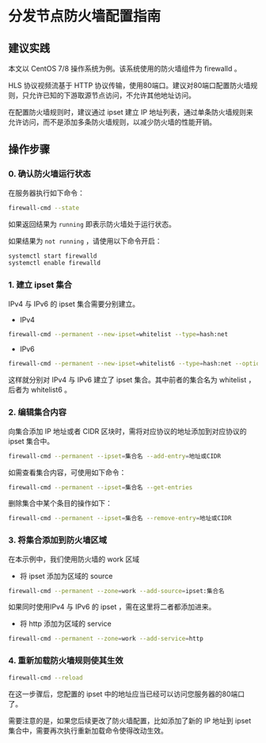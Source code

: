 # 分发节点防火墙配置指南

## 建议实践

本文以 CentOS 7/8 操作系统为例。该系统使用的防火墙组件为 firewalld 。

HLS 协议视频流基于 HTTP 协议传输，使用80端口。建议对80端口配置防火墙规则，只允许已知的下游取源节点访问，不允许其他地址访问。

在配置防火墙规则时，建议通过 ipset 建立 IP 地址列表，通过单条防火墙规则来允许访问，而不是添加多条防火墙规则，以减少防火墙的性能开销。

## 操作步骤

### 0. 确认防火墙运行状态

在服务器执行如下命令：

```bash
firewall-cmd --state
```

如果返回结果为 `running` 即表示防火墙处于运行状态。

如果结果为 `not running` ，请使用以下命令开启：

```bash
systemctl start firewalld
systemctl enable firewalld
```

### 1. 建立 ipset 集合

IPv4 与 IPv6 的 ipset 集合需要分别建立。

* IPv4
    
```bash
firewall-cmd --permanent --new-ipset=whitelist --type=hash:net
```

* IPv6

```bash
firewall-cmd --permanent --new-ipset=whitelist6 --type=hash:net --option=family=inet6
```

这样就分别对 IPv4 与 IPv6 建立了 ipset 集合。其中前者的集合名为 whitelist ，后者为 whitelist6 。

### 2. 编辑集合内容

向集合添加 IP 地址或者 CIDR 区块时，需将对应协议的地址添加到对应协议的 ipset 集合中。

```bash
firewall-cmd --permanent --ipset=集合名 --add-entry=地址或CIDR
```

如需查看集合内容，可使用如下命令：

```bash
firewall-cmd --permanent --ipset=集合名 --get-entries
```

删除集合中某个条目的操作如下：

```bash
firewall-cmd --permanent --ipset=集合名 --remove-entry=地址或CIDR
```

### 3. 将集合添加到防火墙区域

在本示例中，我们使用防火墙的 work 区域

* 将 ipset 添加为区域的 source

```bash
firewall-cmd --permanent --zone=work --add-source=ipset:集合名
```

如果同时使用IPv4 与 IPv6 的 ipset ，需在这里将二者都添加进来。

* 将 http 添加为区域的 service

```bash
firewall-cmd --permanent --zone=work --add-service=http
```

### 4. 重新加载防火墙规则使其生效

```bash
firewall-cmd --reload
```

在这一步骤后，您配置的 ipset 中的地址应当已经可以访问您服务器的80端口了。

需要注意的是，如果您后续更改了防火墙配置，比如添加了新的 IP 地址到 ipset 集合中，需要再次执行重新加载命令使得改动生效。
